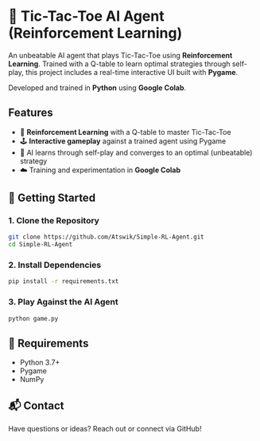 # 🧠 Tic-Tac-Toe AI Agent (Reinforcement Learning)

An unbeatable AI agent that plays Tic-Tac-Toe using **Reinforcement Learning**. Trained with a Q-table to learn optimal strategies through self-play, this project includes a real-time interactive UI built with **Pygame**. 

Developed and trained in **Python** using **Google Colab**.

## Features

* 🧠 **Reinforcement Learning** with a Q-table to master Tic-Tac-Toe
* 🕹️ **Interactive gameplay** against a trained agent using Pygame
* 🥇 AI learns through self-play and converges to an optimal (unbeatable) strategy
* ☁️ Training and experimentation in **Google Colab**

## 🚀 Getting Started

### 1. Clone the Repository

```bash
git clone https://github.com/Atswik/Simple-RL-Agent.git
cd Simple-RL-Agent
```

### 2. Install Dependencies

```bash
pip install -r requirements.txt
```

### 3. Play Against the AI Agent

```bash
python game.py
```


## 📌 Requirements

* Python 3.7+
* Pygame
* NumPy

## 📬 Contact

Have questions or ideas? Reach out or connect via GitHub!

